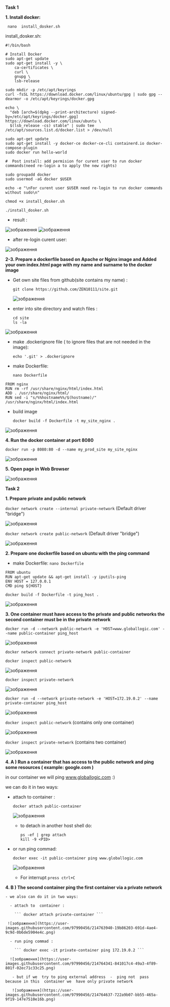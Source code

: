 **Task 1**

**1. Install docker:**

 ``` nano  install_dosker.sh```

install_dosker.sh: 
```
#!/bin/bash

# Install Docker
sudo apt-get update
sudo apt-get install -y \
    ca-certificates \
    curl \
    gnupg \
    lsb-release

sudo mkdir -p /etc/apt/keyrings
curl -fsSL https://download.docker.com/linux/ubuntu/gpg | sudo gpg --dearmor -o /etc/apt/keyrings/docker.gpg

echo \
  "deb [arch=$(dpkg --print-architecture) signed-by=/etc/apt/keyrings/docker.gpg] https://download.docker.com/linux/ubuntu \
  $(lsb_release -cs) stable" | sudo tee /etc/apt/sources.list.d/docker.list > /dev/null

sudo apt-get update
sudo apt-get install -y docker-ce docker-ce-cli containerd.io docker-compose-plugin
sudo docker run hello-world

#  Post install: add permision for curent user to run docker commands(need re-login a to apply the new rights)

sudo groupadd docker
sudo usermod -aG docker $USER

echo -e "\nFor curent user $USER need re-login to run docker commands without sudo\n"

```

 ``` chmod +x install_dosker.sh ```
 
 ``` ./install_dosker.sh ```


 - result :
 
  ![зображення](https://user-images.githubusercontent.com/97990456/214573119-d4447ac1-5cfc-43f6-928d-246aff1c94ec.png)
  ![зображення](https://user-images.githubusercontent.com/97990456/214573244-115eeb5a-5e32-437f-af19-39651538371f.png)
  
 - after re-login curent user:
 
  ![зображення](https://user-images.githubusercontent.com/97990456/214573566-e0404e6e-3c4a-49e9-b528-f6af0d34e812.png)

**2-3. Prepare a dockerfile based on Apache or Nginx image and 
Added your own index.html page with my name and surname to the docker image**

 - Get own  site files from github(site contains my name) :

   ``` git clone https://github.com/ZEN10111/site.git ```

   ![зображення](https://user-images.githubusercontent.com/97990456/214716128-efdc2d10-6bcc-4b59-a6d1-cfcdc017464c.png)


  - enter into site directory and watch files :
  
     ```
     cd site
     ls -la 
     ```
  
   ![зображення](https://user-images.githubusercontent.com/97990456/214716975-4fb3e1f9-5916-4b24-9a66-2f36fd1b2449.png)
 
 - make .dockerignore file ( to ignore files that are not needed in the image):
  
   ``` echo '.git' > .dockerignore ```
 
 - make Dockerfile:
 
   ```nano Dockerfile```

```
FROM nginx
RUN rm -rf /usr/share/nginx/html/index.html
ADD . /usr/share/nginx/html/
RUN sed -i "s/%%hostname%%/$(hostname)/" /usr/share/nginx/html/index.html

```
 - build image
 
   ``` docker build -f Dockerfile -t my_site_nginx . ```
  
 ![зображення](https://user-images.githubusercontent.com/97990456/214718722-4cbeecdd-64a5-444e-ba9e-9bf027017682.png)
 
 **4. Run the docker container at port 8080**
 
  ``` docker run -p 8080:80 -d --name my_prod_site my_site_nginx ```
 
 ![зображення](https://user-images.githubusercontent.com/97990456/214721242-68823077-13c3-4fff-ba50-3e7a24125683.png)


**5. Open page in Web Browser**

![зображення](https://user-images.githubusercontent.com/97990456/214719950-5ad68c6a-e29c-4e36-8242-9c6530d13a27.png)

 
**Task 2**
  
  **1. Prepare private and public network**
  
   ``` docker network create --internal private-network ``` (Default driver "bridge")
   
   ![зображення](https://user-images.githubusercontent.com/97990456/214736601-72e2a8d9-cac8-4320-ba48-1d2d18b7a9b8.png)

   ``` docker network create public-network ``` (Default driver "bridge")
   
   ![зображення](https://user-images.githubusercontent.com/97990456/214739580-bc28a51c-c645-4086-b897-668cc01860f9.png)
 
 **2. Prepare one dockerfile based on ubuntu with the ping command**
 
 - make Dockerfile:
   ``` nano Dockerfile ```

```
FROM ubuntu
RUN apt-get update && apt-get install -y iputils-ping
ENV HOST = 127.0.0.1
CMD ping ${HOST}
```

 ``` docker build -f Dockerfile -t ping_host . ```
 
 ![зображення](https://user-images.githubusercontent.com/97990456/214753683-eda85854-604f-49be-bd67-7e04affe15cb.png)
 
**3. One container must have access to the private and public networks 
  the second container must be in the private network**
  
 ``` docker run -d --network public-network -e 'HOST=www.globallogic.com' --name public-container ping_host ```
 
 ![зображення](https://user-images.githubusercontent.com/97990456/214757236-017e3ff4-5d98-47e1-9412-710014be0e7a.png)
 
   ``` docker network connect private-network public-container ```
 
   ``` docker inspect public-network ```
   
   ![зображення](https://user-images.githubusercontent.com/97990456/214757660-c8e3de39-963b-4815-8248-4e697fc28557.png)
   
   ``` docker inspect private-network ```
   
   ![зображення](https://user-images.githubusercontent.com/97990456/214757881-a200817b-81a8-4be6-9e09-ed51c0ff784a.png)
   
 ``` docker run -d --network private-network -e 'HOST=172.19.0.2' --name private-container ping_host ```
 
 ![зображення](https://user-images.githubusercontent.com/97990456/214758239-55ee2b06-c8f8-4603-bba1-04e919d006c2.png)
 
 ``` docker inspect public-network ``` (contains only one container)
 
 ![зображення](https://user-images.githubusercontent.com/97990456/214758663-a105d3e2-e50f-49c7-9a8d-bfa5fda8fe0f.png)
 
 ``` docker inspect private-network ``` (contains two container)
 
 ![зображення](https://user-images.githubusercontent.com/97990456/214758902-408a5e00-0ff6-439d-8e54-64efb1657964.png)

 **4. A ) Run a container that has access to the public network and ping some resources (
example: google.com )**

  in our container we will ping www.globallogic.com :)
 
  we  can do it in two ways:
 
   - attach to  container :
  
     ``` docker attach public-container ```
   
     ![зображення](https://user-images.githubusercontent.com/97990456/214760120-8720f09d-7156-46ff-a0c8-fca260fb0125.png)
    
     - to detach in another host shell  do:
         ``` 
         ps -ef | grep attach  
         kill -9 <PID>
         ````
  - or run ping commad:  
 
    ``` docker exec -it public-container ping www.globallogic.com ```
 
    ![зображення](https://user-images.githubusercontent.com/97990456/214760914-32c2766f-7693-4eea-924d-90c24f03f8e9.png)

    - For interrupt  ```press ctrl+C```
 
 **4. B ) The second container ping the first container via a private network**
 
    - we also can do it in two ways:
 
      - attach to  container :
 
        ``` docker attach private-container ```
 
     ![зображення](https://user-images.githubusercontent.com/97990456/214763940-19b86203-691d-4ae4-9c9d-0b6de5904e4c.png)
    
      - run ping commad : 
 
        ``` docker exec -it private-container ping 172.19.0.2 ```
 
      ![зображення](https://user-images.githubusercontent.com/97990456/214764341-841017c4-49a3-4f89-801f-02ec71c33c25.png)
 
       - but if we  try to ping external address  -  ping not  pass  because in this  container we  have only private network
       
       ![зображення](https://user-images.githubusercontent.com/97990456/214764637-722a9b07-bb55-465a-9f19-147e7510e16b.png)

 

